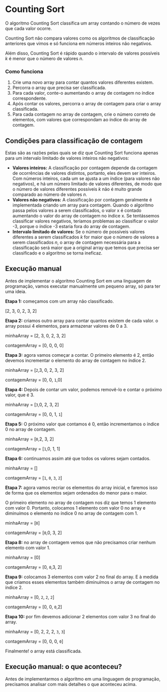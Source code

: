 # Counting Sort

O algoritmo Counting Sort classifica um array contando o número de vezes que cada valor ocorre.

Counting Sort não compara valores como os algoritmos de classificação anteriores que vimos e só funciona em números inteiros não negativos.

Além disso, Counting Sort é rápido quando o intervalo de valores possíveis $k$ é menor que o número de valores $n$.

### Como funciona

1. Crie uma novo array para contar quantos valores diferentes existem.
2. Percorra o array que precisa ser classificada.
3. Para cada valor, conte-o aumentando o array de contagem no índice correspondente.
4. Após contar os valores, percorra o array de contagem para criar o array classificada.
5. Para cada contagem no array de contagem, crie o número correto de elementos, com valores que correspondam ao índice do array de contagem.

## Condições para classificação de contagem

Estas são as razões pelas quais se diz que Counting Sort funciona apenas para um intervalo limitado de valores inteiros não negativos:

- **Valores inteiros:** A classificação por contagem depende da contagem de ocorrências de valores distintos, portanto, eles devem ser inteiros. Com números inteiros, cada um se ajusta a um índice (para valores não negativos), e há um número limitado de valores diferentes, de modo que o número de valores diferentes possíveis $k$ não é muito grande comparado ao número de valores $n$.
- **Valores não negativos:** A classificação por contagem geralmente é implementada criando um array para contagem. Quando o algoritmo passa pelos valores a serem classificados, o valor x é contado aumentando o valor do array de contagem no índice x. Se tentássemos classificar valores negativos, teríamos problemas ao classificar o valor -3, porque o índice -3 estaria fora do array de contagem.
- **Intervalo limitado de valores:** Se o número de possíveis valores diferentes a serem classificados $k$ for maior que o número de valores a serem classificados $n$, o array de contagem necessária para a classificação será maior que a original array que temos que precisa ser classificado e o algoritmo se torna ineficaz.

## Execução manual

Antes de implementar o algoritmo Counting Sort em uma linguagem de programação, vamos executar manualmente um pequeno array, só para ter uma ideia.

**Etapa 1:** começamos com um array não classificado.

[2, 3, 0, 2, 3, 2]

**Etapa 2:** criamos outro array para contar quantos existem de cada valor. o array possui 4 elementos, para armazenar valores de 0 a 3.

minhaArray = [2, 3, 0, 2, 3, 2]

contagemArray = [0, 0, 0, 0]

**Etapa 3:** agora vamos começar a contar. O primeiro elemento é 2, então devemos incrementar o elemento do array de contagem no índice 2.

minhaArray = [`2`,3, 0, 2, 3, 2]

contagemArray = [0, 0, `1`,0]

**Etapa 4:** Depois de contar um valor, podemos removê-lo e contar o próximo valor, que é 3.

minhaArray = [`3`,0, 2, 3, 2]

contagemArray = [0, 0, 1, `1`]

**Etapa 5:** O próximo valor que contamos é 0, então incrementamos o índice 0 no array de contagem.

minhaArray = [`0`,2, 3, 2]

contagemArray = [`1`,0, 1, 1]

**Etapa 6:** continuamos assim até que todos os valores sejam contados.

minhaArray = []

contagemArray = [`1`, `0`, `3`, `2`]

**Etapa 7:** agora vamos recriar os elementos do array inicial, e faremos isso de forma que os elementos sejam ordenados do menor para o maior.

O primeiro elemento no array de contagem nos diz que temos 1 elemento com valor 0. Portanto, colocamos 1 elemento com valor 0 no array e diminuímos o elemento no índice 0 no array de contagem com 1.

minhaArray = [`0`]

contagemArray = [`0`,0, 3, 2]

**Etapa 8:** no array de contagem vemos que não precisamos criar nenhum elemento com valor 1.

minhaArray = [0]

contagemArray = [0, `0`,3, 2]

**Etapa 9:** colocamos 3 elementos com valor 2 no final do array. E à medida que criamos esses elementos também diminuímos o array de contagem no índice 2.

minhaArray = [0, `2`, `2`, `2`]

contagemArray = [0, 0, `0`,2]

**Etapa 10:** por fim devemos adicionar 2 elementos com valor 3 no final do array.

minhaArray = [0, 2, 2, 2, `3`, `3`]

contagemArray = [0, 0, 0, `0`]

Finalmente! o array está classificada.

## Execução manual: o que aconteceu?

Antes de implementarmos o algoritmo em uma linguagem de programação, precisamos analisar com mais detalhes o que aconteceu acima.

<!-- <center>
    <img src="../images/arrays/img_runtime_n^2.png" alt="Runtime Insertion Sort">
</center> -->
